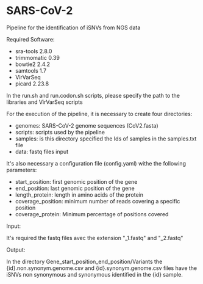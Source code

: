 # SARS-CoV-2
Pipeline for the identification of iSNVs from NGS data


Required Software:

- sra-tools 2.8.0
- trimmomatic 0.39
- bowtie2 2.4.2
- samtools 1.7
- VirVarSeq
- picard 2.23.8

In the run.sh and run.codon.sh scripts, please specify the path to the libraries and VirVarSeq scripts

For the execution of the pipeline, it is necessary to create four directories:

- genomes: SARS-CoV-2 genome sequences (CoV2.fasta)
- scripts: scripts used by the pipeline
- samples: is this directory specified the Ids of samples in the samples.txt file
- data: fastq files input

It's also necessary a configuration file (config.yaml) withe the following parameters:

- start_position: first genomic position of the gene
- end_position: last genomic position of the gene
- length_protein: length in amino acids of the protein
- coverage_position: minimum number of reads covering a specific position
- coverage_protein: Minimum percentage of positions covered


Input:

It's required the fastq files avec the extension "_1.fastq" and "_2.fastq"

Output:

In the directory Gene_start_position_end_position/Variants the {id}.non.synonym.genome.csv and {id}.synonym.genome.csv files have the iSNVs non synonymous and synonymous identified in the {id} sample.  

